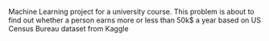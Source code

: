 Machine Learning project for a university course. This problem is about to find out whether a person earns more or less than 50k$ a year based on US Census Bureau dataset from Kaggle
